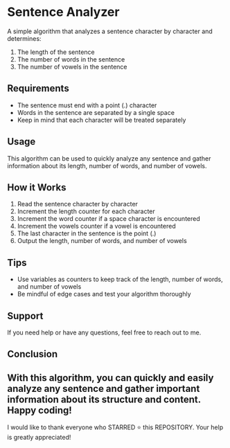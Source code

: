# Sentence Analyzer

A simple algorithm that analyzes a sentence character by character and determines:
1. The length of the sentence
2. The number of words in the sentence
3. The number of vowels in the sentence

## Requirements
- The sentence must end with a point (.) character
- Words in the sentence are separated by a single space
- Keep in mind that each character will be treated separately

## Usage
This algorithm can be used to quickly analyze any sentence and gather information about its length, number of words, and number of vowels.

## How it Works
1. Read the sentence character by character
2. Increment the length counter for each character
3. Increment the word counter if a space character is encountered
4. Increment the vowels counter if a vowel is encountered
5. The last character in the sentence is the point (.)
6. Output the length, number of words, and number of vowels

## Tips
- Use variables as counters to keep track of the length, number of words, and number of vowels
- Be mindful of edge cases and test your algorithm thoroughly
## Support
If you need help or have any questions, feel free to reach out to me.

## Conclusion
With this algorithm, you can quickly and easily analyze any sentence and gather important information about its structure and content. Happy coding! 
---
I would like to thank everyone who STARRED ⭐️ this REPOSITORY. Your help is greatly appreciated!






